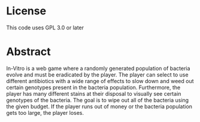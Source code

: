 # License

This code uses GPL 3.0 or later

# Abstract

In-Vitro is a web game where a randomly generated population of bacteria evolve
and must be eradicated by the player. The player can select to use different
antibiotics with a wide range of effects to slow down and weed out certain
genotypes present in the bacteria population. Furthermore, the player has many
different stains at their disposal to visually see certain genotypes of the
bacteria. The goal is to wipe out all of the bacteria using the given budget.
If the player runs out of money or the bacteria population gets too large, the
player loses.
